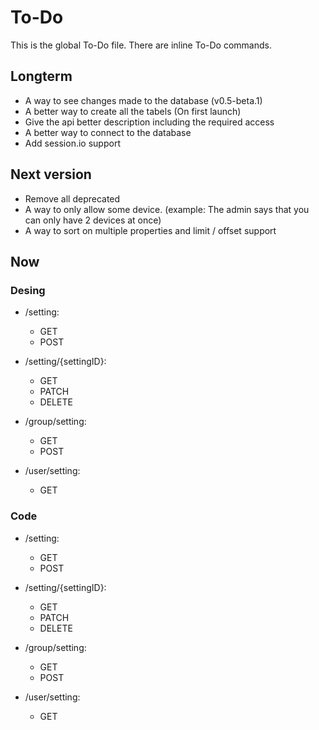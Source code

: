 # To-Do

This is the global To-Do file. There are inline To-Do commands.

## Longterm

 - A way to see changes made to the database (v0.5-beta.1)
 - A better way to create all the tabels (On first launch)
 - Give the api better description including the required access
 - A better way to connect to the database
 - Add session.io support

## Next version

 - Remove all deprecated
 - A way to only allow some device. (example: The admin says that you can only have 2 devices at once)
 - A way to sort on multiple properties and limit / offset support

## Now
### Desing

 - /setting:
    - GET
    - POST
 - /setting/{settingID}:
    - GET
    - PATCH
    - DELETE

 - /group/setting:
    - GET
    - POST

 - /user/setting:
    - GET

### Code

 - /setting:
    - GET
    - POST
 - /setting/{settingID}:
    - GET
    - PATCH
    - DELETE

 - /group/setting:
    - GET
    - POST

 - /user/setting:
    - GET
